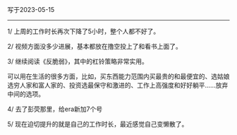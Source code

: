 写于2023-05-15

-----

1/ 上周的工作时长再次下降了5小时，整个人都不好了。

2/ 视频方面没多少进展，基本都放在撸空投上了和看书上面了。

3/ 继续阅读《反脆弱》，其中的杠铃策略非常实用。
 
可以用在生活的很多方面，比如，买东西能力范围内买最贵的和最便宜的、选姑娘选穷人家和富人家的、投资选最保守和激进的、工作上高强度和好好躺平……放弃中间的选项。

4/ 去了彭荧那里，给era新加7个号

5/ 现在迫切提升的就是自己的工作时长，最近感觉自己变懒散了。
